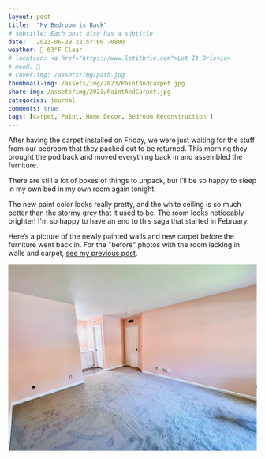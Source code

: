 ```yaml
---
layout: post
title:  "My Bedroom is Back"
# subtitle: Each post also has a subtitle
date:   2023-06-29 22:57:00 -0800
weather: 🔆 63°F Clear
# location: <a href="https://www.letitbrie.com">Let It Brie</a>
# mood: 🥰
# cover-img: /assets/img/path.jpg
thumbnail-img: /assets/img/2023/PaintAndCarpet.jpg
share-img: /assets/img/2023/PaintAndCarpet.jpg
categories: journal
comments: true
tags: [Carpet, Paint, Home Decor, Bedroom Reconstruction ]
---
```


After having the carpet installed on Friday, we were just waiting for the stuff from our bedroom that they packed out to be returned. This morning they brought the pod back and moved everything back in and assembled the furniture. 

There are still a lot of boxes of things to unpack, but I’ll be so happy to sleep in my own bed in my own room again tonight.

The new paint color looks really pretty, and the white ceiling is so much better than the stormy grey that it used to be. The room looks noticeably brighter! I'm so happy to have an end to this saga that started in February.

Here’s a picture of the newly painted walls and new carpet before the furniture went back in. For the "before" photos with the room lacking in walls and carpet, [see my previous post](https://blog.shannonkay.me/2023/04-27-paintandcarpet/).

![Pink walls, white ceilings, neutral colored carpet](/assets/img/2023/PaintAndCarpet.jpg)